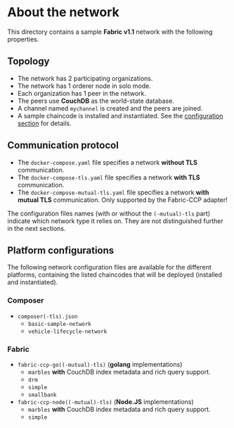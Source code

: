 # About the network

This directory contains a sample __Fabric v1.1__ network with the following properties.

## Topology
* The network has 2 participating organizations.
* The network has 1 orderer node in solo mode.
* Each organization has 1 peer in the network.
* The peers use __CouchDB__ as the world-state database.
* A channel named `mychannel` is created and the peers are joined.
* A sample chaincode is installed and instantiated. See the [configuration section](#platform-configurations) for details.

## Communication protocol
* The `docker-compose.yaml` file specifies a network __without TLS__ communication.
* The `docker-compose-tls.yaml` file specifies a network __with TLS__ communication.
* The `docker-compose-mutual-tls.yaml` file specifies a network __with mutual TLS__ communication. Only supported by the Fabric-CCP adapter!

The configuration files names (with or without the `(-mutual)-tls` part) indicate which network type it relies on. They are not distinguished further in the next sections.

## Platform configurations

The following network configuration files are available for the different platforms, containing the listed chaincodes that will be deployed (installed and instantiated).

### Composer
* `composer(-tls).json`
  * `basic-sample-network` 
  * `vehicle-lifecycle-network`

### Fabric
* `fabric-ccp-go((-mutual)-tls)` (__golang__ implementations) 
  * `marbles` __with__ CouchDB index metadata and rich query support.
  * `drm`
  * `simple`
  * `smallbank`
* `fabric-ccp-node((-mutual)-tls)` (__Node.JS__ implementations) 
  * `marbles` __with__ CouchDB index metadata and rich query support.
  * `simple`
